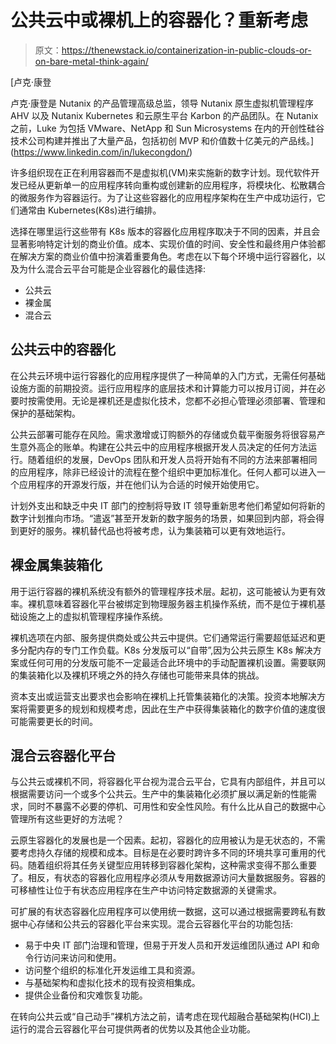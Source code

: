 # 公共云中或裸机上的容器化？重新考虑

> 原文：<https://thenewstack.io/containerization-in-public-clouds-or-on-bare-metal-think-again/>

[](https://www.linkedin.com/in/lukecongdon/)

 [卢克·康登

卢克·康登是 Nutanix 的产品管理高级总监，领导 Nutanix 原生虚拟机管理程序 AHV 以及 Nutanix Kubernetes 和云原生平台 Karbon 的产品团队。在 Nutanix 之前，Luke 为包括 VMware、NetApp 和 Sun Microsystems 在内的开创性硅谷技术公司构建并推出了大量产品，包括初创 MVP 和价值数十亿美元的产品线。](https://www.linkedin.com/in/lukecongdon/) [](https://www.linkedin.com/in/lukecongdon/)

许多组织现在正在利用容器而不是虚拟机(VM)来实施新的数字计划。现代软件开发已经从更新单一的应用程序转向重构或创建新的应用程序，将模块化、松散耦合的微服务作为容器运行。为了让这些容器化的应用程序架构在生产中成功运行，它们通常由 Kubernetes(K8s)进行编排。

选择在哪里运行这些带有 K8s 版本的容器化应用程序取决于不同的因素，并且会显著影响特定计划的商业价值。成本、实现价值的时间、安全性和最终用户体验都在解决方案的商业价值中扮演着重要角色。考虑在以下每个环境中运行容器化，以及为什么混合云平台可能是企业容器化的最佳选择:

*   公共云
*   裸金属
*   混合云

## 公共云中的容器化

在公共云环境中运行容器化的应用程序提供了一种简单的入门方式，无需任何基础设施方面的前期投资。运行应用程序的底层技术和计算能力可以按月订阅，并在必要时按需使用。无论是裸机还是虚拟化技术，您都不必担心管理必须部署、管理和保护的基础架构。

公共云部署可能存在风险。需求激增或订购额外的存储或负载平衡服务将很容易产生意外高企的账单。构建在公共云中的应用程序根据开发人员决定的任何方法运行。随着组织的发展，DevOps 团队和开发人员将开始有不同的方法来部署相同的应用程序，除非已经设计的流程在整个组织中更加标准化。任何人都可以进入一个应用程序的开源发行版，并在他们认为合适的时候开始使用它。

计划外支出和缺乏中央 IT 部门的控制将导致 IT 领导重新思考他们希望如何将新的数字计划推向市场。“遣返”甚至开发新的数字服务的场景，如果回到内部，将会得到更好的服务。裸机替代品也将被考虑，认为集装箱可以更有效地运行。

## 裸金属集装箱化

用于运行容器的裸机系统没有额外的管理程序技术层。起初，这可能被认为更有效率。裸机意味着容器化平台被绑定到物理服务器主机操作系统，而不是位于裸机基础设施之上的虚拟机管理程序操作系统。

裸机选项在内部、服务提供商处或公共云中提供。它们通常运行需要超低延迟和更多分配内存的专门工作负载。K8s 分发版可以“自带”,因为公共云原生 K8s 解决方案或任何可用的分发版可能不一定最适合此环境中的手动配置裸机设置。需要联网的集装箱化以及裸机环境之外的持久存储也可能带来具体的挑战。

资本支出或运营支出要求也会影响在裸机上托管集装箱化的决策。投资本地解决方案将需要更多的规划和规模考虑，因此在生产中获得集装箱化的数字价值的速度很可能需要更长的时间。

## 混合云容器化平台

与公共云或裸机不同，将容器化平台视为混合云平台，它具有内部组件，并且可以根据需要访问一个或多个公共云。生产中的集装箱化必须扩展以满足新的性能需求，同时不暴露不必要的停机、可用性和安全性风险。有什么比从自己的数据中心管理所有这些更好的方法呢？

云原生容器化的发展也是一个因素。起初，容器化的应用被认为是无状态的，不需要考虑持久存储的规模和成本。目标是在必要时跨许多不同的环境共享可重用的代码。随着组织将其任务关键型应用转移到容器化架构，这种需求变得不那么重要了。相反，有状态的容器化应用程序必须从专用数据源访问大量数据服务。容器的可移植性让位于有状态应用程序在生产中访问特定数据源的关键需求。

可扩展的有状态容器化应用程序可以使用统一数据，这可以通过根据需要跨私有数据中心存储和公共云的容器化平台来实现。混合云容器化平台的功能包括:

*   易于中央 IT 部门治理和管理，但易于开发人员和开发运维团队通过 API 和命令行访问来访问和使用。
*   访问整个组织的标准化开发运维工具和资源。
*   与基础架构和虚拟化技术的现有投资相集成。
*   提供企业备份和灾难恢复功能。

在转向公共云或“自己动手”裸机方法之前，请考虑在现代超融合基础架构(HCI)上运行的混合云容器化平台可提供两者的优势以及其他企业功能。

<svg xmlns:xlink="http://www.w3.org/1999/xlink" viewBox="0 0 68 31" version="1.1"><title>Group</title> <desc>Created with Sketch.</desc></svg>